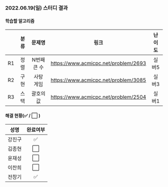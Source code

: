 ### 2022.06.19(일) 스터디 결과

#### 학습할 알고리즘

|      | 분류 |    문제명    |                 링크                  | 난이도  |
| :--: | :--: | :----------: | :-----------------------------------: | :-----: |
|  R1  |  정렬  | N번째 큰 수 |https://www.acmicpc.net/problem/2693 |  실버5  |
|  R2  | 구현 | 사탕 게임 | https://www.acmicpc.net/problem/3085 | 실버3 |
|  R3  | 스택 |  괄호의 값  | https://www.acmicpc.net/problem/2504 |  실버1  |

#### 해결 현황(:white_check_mark: / :white_large_square:  )

|  성명  |       완료여부       |
| :----: | :------------------: |
| 강진구 |  :white_check_mark:  |
| 김종현 | :white_large_square: |
| 윤재성 | :white_large_square: |
| 이찬희 | :white_large_square: |
| 전창기 |  :white_check_mark:  |
